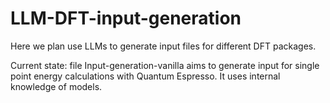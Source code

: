 # LLM-DFT-input-generation
Here we plan use LLMs to generate input files for different DFT packages.

Current state: file Input-generation-vanilla aims to generate input for single point energy calculations with Quantum Espresso. It uses internal knowledge of models. 
